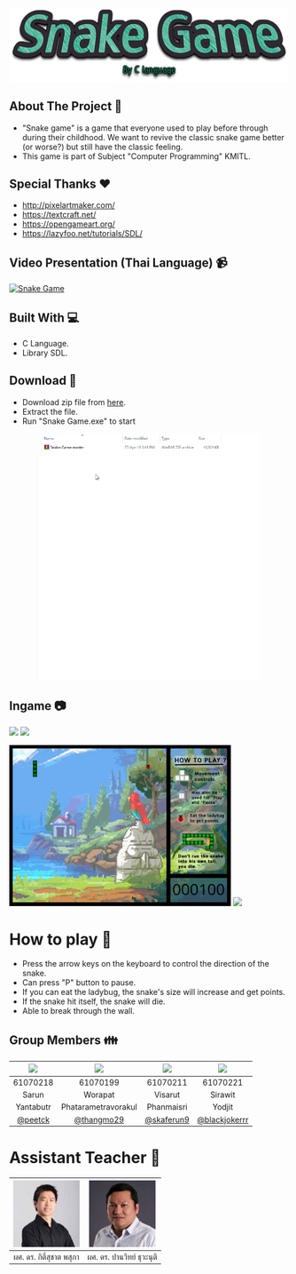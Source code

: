 <p align="center">
  <a href="https://github.com/peetck/Snake-Game">
    <img src="https://github.com/peetck/Snake-Game/raw/master/image/menu_title.png" alt="Logo">
  </a>
</p>

## About The Project :scroll:

* "Snake game" is a game that everyone used to play before through during their childhood. We want to revive the classic snake game better (or worse?) but still have the classic feeling.
* This game is part of Subject "Computer Programming" KMITL.

## Special Thanks ❤️
* http://pixelartmaker.com/
* https://textcraft.net/
* https://opengameart.org/
* https://lazyfoo.net/tutorials/SDL/

## Video Presentation (Thai Language) :video_camera:
<a href="https://www.youtube.com/watch?v=qByicNhxge0"><img src="https://img.youtube.com/vi/qByicNhxge0/0.jpg" alt="Snake Game"></a>

## Built With :computer:
* C Language.
* Library SDL.

## Download 🔨
* Download zip file from [here](https://github.com/peetck/Snake-Game/archive/master.zip).
* Extract the file.
* Run "Snake Game.exe" to start

<p align="center">
  <img width="400" src="image/install_gif.gif">
</p>

## Ingame 📷
<p> <img width="400" src="image/menu_gif.gif"> <img width="400" src="image/menu_gif2.gif"> </p>
<p> <img width="400" src="image/menu_gif3.gif"> <img width="400" src="image/menu_gif4.gif"> </p>

# How to play :game_die:
* Press the arrow keys on the keyboard to control the direction of the snake.
* Can press "P" button to pause.
* If you can eat the ladybug, the snake's size will increase and get points.
* If the snake hit itself, the snake will die.
* Able to break through the wall.

## Group Members :family:
|![](https://avatars1.githubusercontent.com/u/42176460?s=150&v=4)|![](https://avatars0.githubusercontent.com/u/41448294?s=150&v=4)|![](https://avatars1.githubusercontent.com/u/43022322?s=150&v=4)|![](https://avatars2.githubusercontent.com/u/42561981?s=150&v=4)
|:-:|:-:|:-:|:-:|
|61070218|61070199|61070211|61070221|
|Sarun|Worapat|Visarut|Sirawit|
|Yantabutr|Phatarametravorakul|Phanmaisri|Yodjit|
|[@peetck](https://github.com/peetck)|[@thangmo29](https://github.com/thangmo29)|[@skaferun9](https://github.com/skaferun9)|[@blackjokerrr](https://github.com/blackjokerrr)|

# Assistant Teacher :pray:
 |<img src="image/aj.ong.png" width="120px" height="120px">|<img src="image/aj.panwit.jpg" width="120px" height="120px">|
 |:---:|:---:|
 |ผศ. ดร. กิติ์สุชาต พสุภา|ผศ. ดร. ปานวิทย์ ธุวะนุติ|

